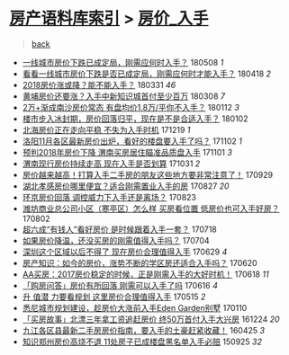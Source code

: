 [房产语料库索引](../../README.md)  > [房价_入手](房价_入手.md)
====
> [back](../README.md)

- [一线城市房价下跌已成定局，刚需应何时入手？](http://jkwz.applinzi.com/ittc/7100689401699107850.html#%E4%B8%80%E7%BA%BF%E5%9F%8E%E5%B8%82%E6%88%BF%E4%BB%B7%E4%B8%8B%E8%B7%8C%E5%B7%B2%E6%88%90%E5%AE%9A%E5%B1%80%EF%BC%8C%E5%88%9A%E9%9C%80%E5%BA%94%E4%BD%95%E6%97%B6%E5%85%A5%E6%89%8B%EF%BC%9F) 180508 *1* 
- [看看一线城市房价下跌是否已成定局，刚需应何时才能入手？](http://jkwz.applinzi.com/ittc/7093243008927663111.html#%E7%9C%8B%E7%9C%8B%E4%B8%80%E7%BA%BF%E5%9F%8E%E5%B8%82%E6%88%BF%E4%BB%B7%E4%B8%8B%E8%B7%8C%E6%98%AF%E5%90%A6%E5%B7%B2%E6%88%90%E5%AE%9A%E5%B1%80%EF%BC%8C%E5%88%9A%E9%9C%80%E5%BA%94%E4%BD%95%E6%97%B6%E6%89%8D%E8%83%BD%E5%85%A5%E6%89%8B%EF%BC%9F) 180418 *2* 
- [2018房价涨或降？能不能入手？](http://jkwz.applinzi.com/ittc/7086552548863640583.html#2018%E6%88%BF%E4%BB%B7%E6%B6%A8%E6%88%96%E9%99%8D%EF%BC%9F%E8%83%BD%E4%B8%8D%E8%83%BD%E5%85%A5%E6%89%8B%EF%BC%9F) 180331 *46* 
- [黄埔房价还要涨？入手中新知识城首付至少百万](http://jkwz.applinzi.com/ittc/7078121433073189905.html#%E9%BB%84%E5%9F%94%E6%88%BF%E4%BB%B7%E8%BF%98%E8%A6%81%E6%B6%A8%EF%BC%9F%E5%85%A5%E6%89%8B%E4%B8%AD%E6%96%B0%E7%9F%A5%E8%AF%86%E5%9F%8E%E9%A6%96%E4%BB%98%E8%87%B3%E5%B0%91%E7%99%BE%E4%B8%87) 180308 *7* 
- [2万+渐成南沙房价常态 有盘均价1.8万/平你不入手？](http://jkwz.applinzi.com/ittc/7057636187823408139.html#2%E4%B8%87%2B%E6%B8%90%E6%88%90%E5%8D%97%E6%B2%99%E6%88%BF%E4%BB%B7%E5%B8%B8%E6%80%81+%E6%9C%89%E7%9B%98%E5%9D%87%E4%BB%B71.8%E4%B8%87%2F%E5%B9%B3%E4%BD%A0%E4%B8%8D%E5%85%A5%E6%89%8B%EF%BC%9F) 180112 *3* 
- [楼市步入冰封期，房价回落归平，现在是不是合适入手？](http://jkwz.applinzi.com/ittc/7054011147584275473.html#%E6%A5%BC%E5%B8%82%E6%AD%A5%E5%85%A5%E5%86%B0%E5%B0%81%E6%9C%9F%EF%BC%8C%E6%88%BF%E4%BB%B7%E5%9B%9E%E8%90%BD%E5%BD%92%E5%B9%B3%EF%BC%8C%E7%8E%B0%E5%9C%A8%E6%98%AF%E4%B8%8D%E6%98%AF%E5%90%88%E9%80%82%E5%85%A5%E6%89%8B%EF%BC%9F) 180102  
- [北海房价正在走向平稳 不失为入手时机](http://jkwz.applinzi.com/ittc/7048735813183996945.html#%E5%8C%97%E6%B5%B7%E6%88%BF%E4%BB%B7%E6%AD%A3%E5%9C%A8%E8%B5%B0%E5%90%91%E5%B9%B3%E7%A8%B3+%E4%B8%8D%E5%A4%B1%E4%B8%BA%E5%85%A5%E6%89%8B%E6%97%B6%E6%9C%BA) 171219 *1* 
- [洛阳11月各区最新房价出炉，看好的楼盘要入手了吗？](http://jkwz.applinzi.com/ittc/7031355316296483856.html#%E6%B4%9B%E9%98%B311%E6%9C%88%E5%90%84%E5%8C%BA%E6%9C%80%E6%96%B0%E6%88%BF%E4%BB%B7%E5%87%BA%E7%82%89%EF%BC%8C%E7%9C%8B%E5%A5%BD%E7%9A%84%E6%A5%BC%E7%9B%98%E8%A6%81%E5%85%A5%E6%89%8B%E4%BA%86%E5%90%97%EF%BC%9F) 171102 *1* 
- [预判2018年房价下降 渭南买房居住瞄准品质盘入手](http://jkwz.applinzi.com/ittc/7030967277736952849.html#%E9%A2%84%E5%88%A42018%E5%B9%B4%E6%88%BF%E4%BB%B7%E4%B8%8B%E9%99%8D+%E6%B8%AD%E5%8D%97%E4%B9%B0%E6%88%BF%E5%B1%85%E4%BD%8F%E7%9E%84%E5%87%86%E5%93%81%E8%B4%A8%E7%9B%98%E5%85%A5%E6%89%8B) 171101 *3* 
- [渭南现行房价持续走高 现在入手是否划算](http://jkwz.applinzi.com/ittc/7030534982869713936.html#%E6%B8%AD%E5%8D%97%E7%8E%B0%E8%A1%8C%E6%88%BF%E4%BB%B7%E6%8C%81%E7%BB%AD%E8%B5%B0%E9%AB%98+%E7%8E%B0%E5%9C%A8%E5%85%A5%E6%89%8B%E6%98%AF%E5%90%A6%E5%88%92%E7%AE%97) 171031 *2* 
- [房价越来越高！打算入手二手房的朋友这些地方要非常注意了！](http://jkwz.applinzi.com/ittc/7018787252896007185.html#%E6%88%BF%E4%BB%B7%E8%B6%8A%E6%9D%A5%E8%B6%8A%E9%AB%98%EF%BC%81%E6%89%93%E7%AE%97%E5%85%A5%E6%89%8B%E4%BA%8C%E6%89%8B%E6%88%BF%E7%9A%84%E6%9C%8B%E5%8F%8B%E8%BF%99%E4%BA%9B%E5%9C%B0%E6%96%B9%E8%A6%81%E9%9D%9E%E5%B8%B8%E6%B3%A8%E6%84%8F%E4%BA%86%EF%BC%81) 170929  
- [湖北孝感房价哪里便宜？适合刚需置业入手的房](http://jkwz.applinzi.com/ittc/7006556489131754512.html#%E6%B9%96%E5%8C%97%E5%AD%9D%E6%84%9F%E6%88%BF%E4%BB%B7%E5%93%AA%E9%87%8C%E4%BE%BF%E5%AE%9C%EF%BC%9F%E9%80%82%E5%90%88%E5%88%9A%E9%9C%80%E7%BD%AE%E4%B8%9A%E5%85%A5%E6%89%8B%E7%9A%84%E6%88%BF) 170827 *20* 
- [环京房价回落 调控威力下入手还是离场？](http://jkwz.applinzi.com/ittc/7005060644020421648.html#%E7%8E%AF%E4%BA%AC%E6%88%BF%E4%BB%B7%E5%9B%9E%E8%90%BD+%E8%B0%83%E6%8E%A7%E5%A8%81%E5%8A%9B%E4%B8%8B%E5%85%A5%E6%89%8B%E8%BF%98%E6%98%AF%E7%A6%BB%E5%9C%BA%EF%BC%9F) 170823  
- [潍坊商业总公司小区（寒亭区）怎么样 买房看位置 低房价也可入手好房？](http://jkwz.applinzi.com/ittc/6997130748694627345.html#%E6%BD%8D%E5%9D%8A%E5%95%86%E4%B8%9A%E6%80%BB%E5%85%AC%E5%8F%B8%E5%B0%8F%E5%8C%BA%EF%BC%88%E5%AF%92%E4%BA%AD%E5%8C%BA%EF%BC%89%E6%80%8E%E4%B9%88%E6%A0%B7+%E4%B9%B0%E6%88%BF%E7%9C%8B%E4%BD%8D%E7%BD%AE+%E4%BD%8E%E6%88%BF%E4%BB%B7%E4%B9%9F%E5%8F%AF%E5%85%A5%E6%89%8B%E5%A5%BD%E6%88%BF%EF%BC%9F) 170802  
- [超六成“有钱人”看好房价 是时候跟着入手一套？](http://jkwz.applinzi.com/ittc/6991566407639499793.html#%E8%B6%85%E5%85%AD%E6%88%90%E2%80%9C%E6%9C%89%E9%92%B1%E4%BA%BA%E2%80%9D%E7%9C%8B%E5%A5%BD%E6%88%BF%E4%BB%B7+%E6%98%AF%E6%97%B6%E5%80%99%E8%B7%9F%E7%9D%80%E5%85%A5%E6%89%8B%E4%B8%80%E5%A5%97%EF%BC%9F) 170718  
- [如果房价降温，还没买房的刚需值得入手吗？](http://jkwz.applinzi.com/ittc/6986377817435407364.html#%E5%A6%82%E6%9E%9C%E6%88%BF%E4%BB%B7%E9%99%8D%E6%B8%A9%EF%BC%8C%E8%BF%98%E6%B2%A1%E4%B9%B0%E6%88%BF%E7%9A%84%E5%88%9A%E9%9C%80%E5%80%BC%E5%BE%97%E5%85%A5%E6%89%8B%E5%90%97%EF%BC%9F) 170704  
- [深圳这个区域以后不得了 现在房价合理值得入手](http://jkwz.applinzi.com/ittc/6984641850341065732.html#%E6%B7%B1%E5%9C%B3%E8%BF%99%E4%B8%AA%E5%8C%BA%E5%9F%9F%E4%BB%A5%E5%90%8E%E4%B8%8D%E5%BE%97%E4%BA%86+%E7%8E%B0%E5%9C%A8%E6%88%BF%E4%BB%B7%E5%90%88%E7%90%86%E5%80%BC%E5%BE%97%E5%85%A5%E6%89%8B) 170629 *4* 
- [房产知识：如今的房价，涨势不断的学区房还适合入手吗？](http://jkwz.applinzi.com/ittc/6981197628841657348.html#%E6%88%BF%E4%BA%A7%E7%9F%A5%E8%AF%86%EF%BC%9A%E5%A6%82%E4%BB%8A%E7%9A%84%E6%88%BF%E4%BB%B7%EF%BC%8C%E6%B6%A8%E5%8A%BF%E4%B8%8D%E6%96%AD%E7%9A%84%E5%AD%A6%E5%8C%BA%E6%88%BF%E8%BF%98%E9%80%82%E5%90%88%E5%85%A5%E6%89%8B%E5%90%97%EF%BC%9F) 170620  
- [AA买房：2017房价稳定的时候，正是刚需入手的大好时机！](http://jkwz.applinzi.com/ittc/6980484674227799045.html#AA%E4%B9%B0%E6%88%BF%EF%BC%9A2017%E6%88%BF%E4%BB%B7%E7%A8%B3%E5%AE%9A%E7%9A%84%E6%97%B6%E5%80%99%EF%BC%8C%E6%AD%A3%E6%98%AF%E5%88%9A%E9%9C%80%E5%85%A5%E6%89%8B%E7%9A%84%E5%A4%A7%E5%A5%BD%E6%97%B6%E6%9C%BA%EF%BC%81) 170618 *11* 
- [「购房问答」房价有所回落 刚需可以入手了吗](http://jkwz.applinzi.com/ittc/6979804142150108164.html#%E3%80%8C%E8%B4%AD%E6%88%BF%E9%97%AE%E7%AD%94%E3%80%8D%E6%88%BF%E4%BB%B7%E6%9C%89%E6%89%80%E5%9B%9E%E8%90%BD+%E5%88%9A%E9%9C%80%E5%8F%AF%E4%BB%A5%E5%85%A5%E6%89%8B%E4%BA%86%E5%90%97) 170616 *4* 
- [升 值潜 力要看规划 这里房价合理值得入手](http://jkwz.applinzi.com/ittc/6967928810912613380.html#%E5%8D%87+%E5%80%BC%E6%BD%9C+%E5%8A%9B%E8%A6%81%E7%9C%8B%E8%A7%84%E5%88%92+%E8%BF%99%E9%87%8C%E6%88%BF%E4%BB%B7%E5%90%88%E7%90%86%E5%80%BC%E5%BE%97%E5%85%A5%E6%89%8B) 170515 *2* 
- [悉尼城市规划建设，趁房价大涨前入手Eden Garden别墅](http://jkwz.applinzi.com/ittc/6921559472681255940.html#%E6%82%89%E5%B0%BC%E5%9F%8E%E5%B8%82%E8%A7%84%E5%88%92%E5%BB%BA%E8%AE%BE%EF%BC%8C%E8%B6%81%E6%88%BF%E4%BB%B7%E5%A4%A7%E6%B6%A8%E5%89%8D%E5%85%A5%E6%89%8BEden+Garden%E5%88%AB%E5%A2%85) 170110  
- [「买房故事」北漂三年拿工资追赶房价 终50万首付入手大兴房](http://jkwz.applinzi.com/ittc/6915262168428971013.html#%E3%80%8C%E4%B9%B0%E6%88%BF%E6%95%85%E4%BA%8B%E3%80%8D%E5%8C%97%E6%BC%82%E4%B8%89%E5%B9%B4%E6%8B%BF%E5%B7%A5%E8%B5%84%E8%BF%BD%E8%B5%B6%E6%88%BF%E4%BB%B7+%E7%BB%8850%E4%B8%87%E9%A6%96%E4%BB%98%E5%85%A5%E6%89%8B%E5%A4%A7%E5%85%B4%E6%88%BF) 161224 *20* 
- [九江各区县最新二手房房价指南，要入手的土豪赶紧收藏！](http://jkwz.applinzi.com/ittc/6825132034548564997.html#%E4%B9%9D%E6%B1%9F%E5%90%84%E5%8C%BA%E5%8E%BF%E6%9C%80%E6%96%B0%E4%BA%8C%E6%89%8B%E6%88%BF%E6%88%BF%E4%BB%B7%E6%8C%87%E5%8D%97%EF%BC%8C%E8%A6%81%E5%85%A5%E6%89%8B%E7%9A%84%E5%9C%9F%E8%B1%AA%E8%B5%B6%E7%B4%A7%E6%94%B6%E8%97%8F%EF%BC%81) 160425 *3* 
- [知识郑州房价高烧不退 11处房子已成楼盘黑名单入手必赔](http://jkwz.applinzi.com/ittc/6746025125628953605.html#%E7%9F%A5%E8%AF%86%E9%83%91%E5%B7%9E%E6%88%BF%E4%BB%B7%E9%AB%98%E7%83%A7%E4%B8%8D%E9%80%80+11%E5%A4%84%E6%88%BF%E5%AD%90%E5%B7%B2%E6%88%90%E6%A5%BC%E7%9B%98%E9%BB%91%E5%90%8D%E5%8D%95%E5%85%A5%E6%89%8B%E5%BF%85%E8%B5%94) 150925 *32* 
